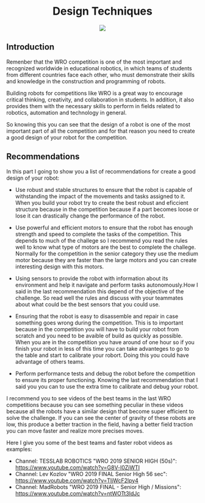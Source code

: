 <h1 align="center"> Design Techniques </h1>

<p align="center">
  <img src="https://user-images.githubusercontent.com/101992463/213016409-67ce9086-f5fb-4c8f-9b6b-ceb1e07e1c63.png">
</p>

<h2>Introduction</h2>

Remenber that the WRO competition is one of the most important and recognized worldwide in educational robotics, in which teams of students from different countries face each other, who must demonstrate their skills and knowledge in the construction and programming of robots.

Building robots for competitions like WRO is a great way to encourage critical thinking, creativity, and collaboration in students. In addition, it also provides them with the necessary skills to perform in fields related to robotics, automation and technology in general.

So knowing this you can see that the design of a robot is one of the most important part of all the competition and for that reason you need to create a good design of your robot for the competition.

<h2>Recommendations</h2>

In this part I going to show you a list of recommendations for create a good design of your robot:

* Use robust and stable structures to ensure that the robot is capable of withstanding the impact of the movements and tasks assigned to it. When you build your robot try to create the best robust and eficcient structure because in the competition because if a part becomes loose or lose it can drastically change the performance of the robot.

* Use powerful and efficient motors to ensure that the robot has enough strength and speed to complete the tasks of the competition. This depends to much of the challege so I recommend you read the rules well to know what type of motors are the best to complete the challege. Normally for the competition in the senior category they use the medium motor because they are faster than the large motors and you can create interesting design with this motors.
 
* Using sensors to provide the robot with information about its environment and help it navigate and perform tasks autonomously.How I said in the last recommendation this depend of the objective of the challenge. So read well the rules and discuss with your teammates about what could be the best sensors that you could use. 

* Ensuring that the robot is easy to disassemble and repair in case something goes wrong during the competition. This is to important because in the competition you will have to build your robot from scratch and you need to be avaible of build as quickly as possible. When you are in the competition you have around of one hour so if you finish your robot in less of this time you can take advanteges to go to the table and start to calibrate your robort. Doing this you could have advantage of others teams.

* Perform performance tests and debug the robot before the competition to ensure its proper functioning. Knowing the last recommendation that I said you you can to use the extra time to calibrate and debug your robot.

I recommend you to see videos of the best teams in the last WRO competitions because you can see something peculiar in these videos because all the robots have a similar design that become super efficient to solve the challenge. If you can see the center of gravity of these robots are low, this produce a better traction in the field, having a better field traction you can move faster and realize more precises moves. 

Here I give you some of the best teams and faster robot videos as examples:

* Channel: TESSLAB ROBOTICS "WRO 2019 SENIOR HIGH (50s)": https://www.youtube.com/watch?v=G8V-l0ZjWTI 
* Channel: Lev Kozlov "WRO 2019 FINAL Senior High 56 sec": https://www.youtube.com/watch?v=TIjWcF2lpy4
* Channel: MadRobots "WRO 2019 FINAL - Senior High / Missions": https://www.youtube.com/watch?v=ntWOTt3IdJc







